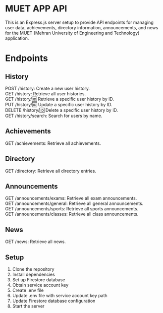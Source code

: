 # MUET APP API

This is an Express.js server setup to provide API endpoints for managing user data, achievements, directory information, announcements, and news for the MUET (Mehran University of Engineering and Technology) application.

# Endpoints

## History
POST /history: Create a new user history.<br>
GET /history: Retrieve all user histories.<br>
GET /history/:id: Retrieve a specific user history by ID.<br>
PUT /history/:id: Update a specific user history by ID.<br>
DELETE /history/:id: Delete a specific user history by ID.<br>
GET /history/search: Search for users by name.

## Achievements
GET /achievements: Retrieve all achievements.
## Directory
GET /directory: Retrieve all directory entries.
## Announcements
GET /announcements/exams: Retrieve all exam announcements.<br>
GET /announcements/general: Retrieve all general announcements.<br>
GET /announcements/sports: Retrieve all sports announcements.<br>
GET /announcements/classes: Retrieve all class announcements.<br>
## News
GET /news: Retrieve all news.

## Setup
1. Clone the repository
2. Install dependencies
3. Set up Firestore database
4. Obtain service account key
5. Create .env file
6. Update .env file with service account key path
7. Update Firestore database configuration
8. Start the server
